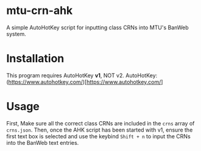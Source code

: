 # mtu-crn-ahk
A simple AutoHotKey script for inputting class CRNs into MTU's BanWeb system.

# Installation
This program requires AutoHotKey **v1**, NOT v2.
AutoHotKey: (https://www.autohotkey.com/)[https://www.autohotkey.com/]

# Usage
First, Make sure all the correct class CRNs are included in the `crns` array of `crns.json`. Then, once the AHK script has been started with v1, ensure the first text box is selected and use the keybind `Shift + n` to input the CRNs into the BanWeb text entries.
